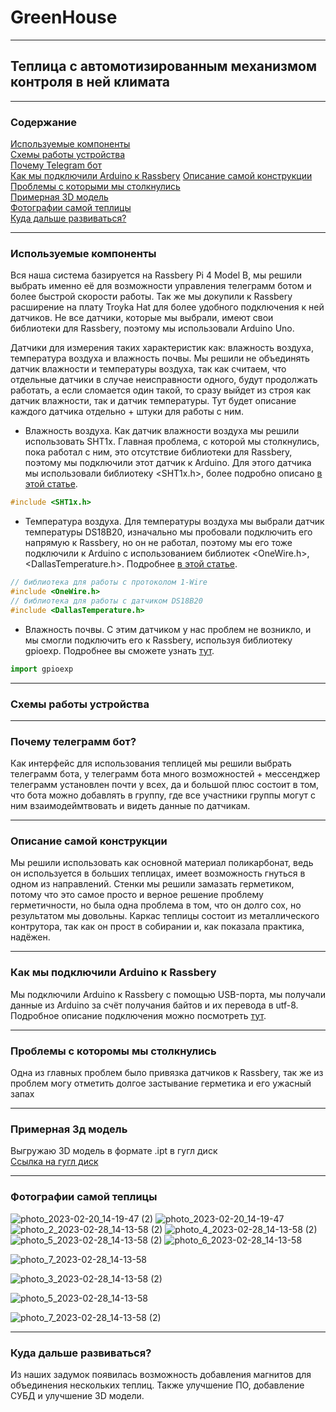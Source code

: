 # GreenHouse
---
## Теплица с автомотизированным механизмом контроля в ней климата
---
### Содержание 
[Используемые компоненты](https://github.com/antsinelnikov/GreenHouse/README.md#используемыекомпоненты "Используемые компоненты")  
[Схемы работы устройства](https://github.com/antsinelnikov/GreenHouse/README.md#схемыработыустройства "Схемы работы устройства")  
[Почему Telegram бот](https://github.com/antsinelnikov/GreenHouse/README.md#ПочемуTelegramбот "Почему Telegram бот")  
[Как мы подключили Arduino к Rassbery](https://github.com/antsinelnikov/GreenHouse/README.md#КакмыподключилиArduinoкRassbery "Как мы подключили Arduino к Rassbery")
[Описание самой конструкции](https://github.com/antsinelnikov/GreenHouse/README.md#используемыекомпоненты "Описание самой конструкции")   
[Проблемы с которыми мы столкнулись](https://github.com/antsinelnikov/GreenHouse/README.md#Проблемыскоторымимыстолкнулись "Проблемы с которыми мы столкнулись")  
[Примерная 3D модель](https://github.com/antsinelnikov/GreenHouse/README.md#Примерная3Dмодель "Примерная 3D модель")  
[Фотографии самой теплицы](https://github.com/antsinelnikov/GreenHouse/README.md#Фотографиисамойтеплицы "Фотографии самой теплицы")  
[Куда дальше развиваться?](https://github.com/antsinelnikov/GreenHouse/README.md#Кудадальшеразвиваться? "Куда дальше развиваться?")  

---

### Используемые компоненты
Вся наша система базируется на Rassbery Pi 4 Model B, мы решили выбрать именно её для возможности управления телеграмм ботом и более быстрой скорости работы.
Так же мы докупили к Rassbery расширение на плату Troyka Hat для более удобного подключения к ней датчиков.
Не все датчики, которые мы выбрали, имеют свои библиотеки для Rassbery, поэтому мы использовали Arduino Uno.

Датчики для измерения таких характеристик как: влажность воздуха, температура воздуха и влажность почвы.
Мы решили не объединять датчик влажности и температуры воздуха, так как считаем, что отдельные датчики в случае неисправности одного, будут продолжать работать, а если сломается один такой, то сразу выйдет из строя как датчик влажности, так и датчик температуры.
Тут будет описание каждого датчика отдельно + штуки для работы с ним.
* Влажность воздуха.
Как датчик влажности воздуха мы решили использовать SHT1x. Главная проблема, с которой мы столкнулись, пока работал с ним, это отсутствие библиотеки для Rassbery, поэтому мы подключили этот датчик к Arduino. Для этого датчика мы использовали библиотеку <SHT1x.h>, более подробно описано [в этой статье](https://wiki.dfrobot.com/SHT1x_Humidity_and_Temperature_Sensor__SKU__DFR0066_).

```c++
#include <SHT1x.h>
```

* Температура воздуха.
Для температуры воздуха мы выбрали датчик температуры DS18B20, изначально мы пробовали подключить его напрямую к Rassbery, но он не работал, поэтому мы его тоже подключили к Arduino с использованием библиотек <OneWire.h>, <DallasTemperature.h>. Подробнее [в этой статье](http://wiki.amperka.ru/продукты:ds18b20).

``` c++
// библиотека для работы с протоколом 1-Wire
#include <OneWire.h>
// библиотека для работы с датчиком DS18B20
#include <DallasTemperature.h>
```

* Влажность почвы.
С этим датчиком у нас проблем не возникло, и мы смогли подключить его к Rassbery, используя библиотеку gpioexp. Подробнее вы сможете узнать [тут](http://wiki.amperka.ru/products:sensor-soil-moisture-resistive).

```python
import gpioexp
```

---

### Схемы работы устройства


---

### Почему телеграмм бот?
Как интерфейс для использования теплицей мы решили выбрать телеграмм бота, у телеграмм бота много возможностей + мессенджер телеграмм установлен почти у всех, да и большой плюс состоит в том, что бота можно добавлять в группу, где все участники группы могут с ним взаимодеймтвовать и видеть данные по датчикам.

---

### Описание самой конструкции
Мы решили использовать как основной материал поликарбонат, ведь он используется в больших теплицах, имеет возможность гнуться в одном из направлений.
Стенки мы решили замазать герметиком, потому что это самое просто и верное решение проблему герметичности, но была одна проблема в том, что он долго сох, но результатом мы довольны.
Каркас теплицы состоит из металлического контрутора, так как он прост в собирании и, как показала практика, надёжен.

---

### Как мы подключили Arduino к Rassbery
Мы подключили Arduino к Rassbery с помощью USB-порта, мы получали данные из Arduino за счёт получания байтов и их перевода в utf-8. Подробное описание подключения можно посмотреть [тут](https://voltiq.ru/raspberry-pi-arduino-serial-communication/).


---

### Проблемы с которомы мы столкнулись 
Одна из главных проблем было привязка датчиков к Rassbery, так же из проблем могу отметить долгое застывание герметика и его ужасный запах

---

### Примерная 3д модель  
Выгружаю 3D модель в формате .ipt в гугл диск  
[Ссылка на гугл диск](https://drive.google.com/drive/u/0/folders/14Ytf_4KrpEIDLVVPNG6fhE6m3YTKsGXm)

---

### Фотографии самой теплицы

![photo_2023-02-20_14-19-47 (2)](https://user-images.githubusercontent.com/108577348/220190413-f872aee2-64c4-4746-8dda-df08f7d61f7c.jpg)
![photo_2023-02-20_14-19-47](https://user-images.githubusercontent.com/108577348/220190417-a8529ad9-0181-4638-82be-ffb21507e92f.jpg)
![photo_2_2023-02-28_14-13-58 (2)](https://user-images.githubusercontent.com/108577348/221838629-7379af90-5e28-4e9f-9a6e-692f28c0466b.jpg)
![photo_4_2023-02-28_14-13-58 (2)](https://user-images.githubusercontent.com/108577348/221838689-7c57474f-4c7a-4a75-998c-05538ec5ca21.jpg)
![photo_5_2023-02-28_14-13-58 (2)](https://user-images.githubusercontent.com/108577348/221838698-ba608b19-ec10-4200-aca3-21835d686fdc.jpg)
![photo_6_2023-02-28_14-13-58](https://user-images.githubusercontent.com/108577348/221838728-09c40887-8592-48d8-96aa-12c6952bd020.jpg)

![photo_7_2023-02-28_14-13-58](https://user-images.githubusercontent.com/108577348/221838795-b31e57ce-df1c-4cf8-96c7-76223a90474d.jpg)

![photo_3_2023-02-28_14-13-58 (2)](https://user-images.githubusercontent.com/108577348/221838860-a68f903a-63ea-4b24-bd06-bea515534bfe.jpg)

![photo_5_2023-02-28_14-13-58](https://user-images.githubusercontent.com/108577348/221838873-78a48f1e-7922-4801-946b-f5b7e20f30bd.jpg)



![photo_7_2023-02-28_14-13-58 (2)](https://user-images.githubusercontent.com/108577348/221838843-1f14a899-f744-40d0-b2a9-1f1b65d6a9fa.jpg)






---

### Куда дальше развиваться?
Из наших задумок появилась возможность добавления магнитов для объединения нескольких теплиц. Также улучшение ПО, добавление СУБД и улучшение 3D модели.


